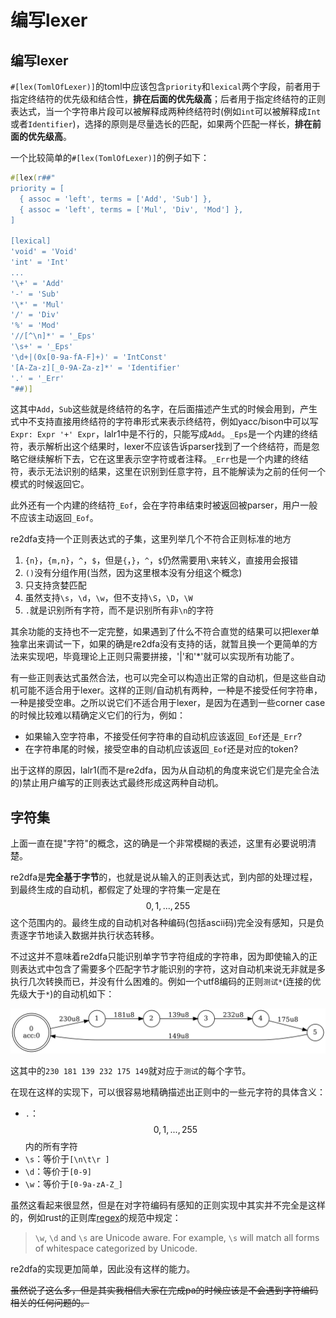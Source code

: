 # 编写lexer

## 编写lexer

`#[lex(TomlOfLexer)]`的toml中应该包含`priority`和`lexical`两个字段，前者用于指定终结符的优先级和结合性，**排在后面的优先级高**；后者用于指定终结符的正则表达式，当一个字符串片段可以被解释成两种终结符时(例如`int`可以被解释成`Int`或者`Identifier`)，选择的原则是尽量选长的匹配，如果两个匹配一样长，**排在前面的优先级高**。

一个比较简单的`#[lex(TomlOfLexer)]`的例子如下：

```rust
#[lex(r##"
priority = [
  { assoc = 'left', terms = ['Add', 'Sub'] },
  { assoc = 'left', terms = ['Mul', 'Div', 'Mod'] },
]

[lexical]
'void' = 'Void'
'int' = 'Int'
...
'\+' = 'Add'
'-' = 'Sub'
'\*' = 'Mul'
'/' = 'Div'
'%' = 'Mod'
'//[^\n]*' = '_Eps'
'\s+' = '_Eps'
'\d+|(0x[0-9a-fA-F]+)' = 'IntConst'
'[A-Za-z][_0-9A-Za-z]*' = 'Identifier'
'.' = '_Err'
"##)]
```

这其中`Add`，`Sub`这些就是终结符的名字，在后面描述产生式的时候会用到，产生式中不支持直接用终结符的字符串形式来表示终结符，例如yacc/bison中可以写`Expr: Expr '+' Expr`，lalr1中是不行的，只能写成`Add`。`_Eps`是一个内建的终结符，表示解析出这个结果时，lexer不应该告诉parser找到了一个终结符，而是忽略它继续解析下去，它在这里表示空字符或者注释。`_Err`也是一个内建的终结符，表示无法识别的结果，这里在识别到任意字符，且不能解读为之前的任何一个模式的时候返回它。

此外还有一个内建的终结符`_Eof`，会在字符串结束时被返回被parser，用户一般不应该主动返回`_Eof`。

re2dfa支持一个正则表达式的子集，这里列举几个不符合正则标准的地方

1. `{n}`，`{m,n}`，`^`，`$`，但是`{`，`}`，`^`，`$`仍然需要用`\`来转义，直接用会报错
2. `()`没有分组作用(当然，因为这里根本没有分组这个概念)
3. 只支持贪婪匹配
4. 虽然支持`\s`，`\d`，`\w`，但不支持`\S`，`\D`，`\W`
5. `.`就是识别所有字符，而不是识别所有非`\n`的字符

其余功能的支持也不一定完整，如果遇到了什么不符合直觉的结果可以把lexer单独拿出来调试一下，如果的确是re2dfa没有支持的话，就暂且换一个更简单的方法来实现吧，毕竟理论上正则只需要拼接，'|'和'*'就可以实现所有功能了。

有一些正则表达式虽然合法，也可以完全可以构造出正常的自动机，但是这些自动机可能不适合用于lexer。这样的正则/自动机有两种，一种是不接受任何字符串，一种是接受空串。之所以说它们不适合用于lexer，是因为在遇到一些corner case的时候比较难以精确定义它们的行为，例如：
- 如果输入空字符串，不接受任何字符串的自动机应该返回`_Eof`还是`_Err`?
- 在字符串尾的时候，接受空串的自动机应该返回`_Eof`还是对应的token?

出于这样的原因，lalr1(而不是re2dfa，因为从自动机的角度来说它们是完全合法的)禁止用户编写的正则表达式最终形成这两种自动机。

## 字符集

上面一直在提"字符"的概念，这的确是一个非常模糊的表述，这里有必要说明清楚。

re2dfa是**完全基于字节**的，也就是说从输入的正则表达式，到内部的处理过程，到最终生成的自动机，都假定了处理的字符集一定是在$${0, 1, ..., 255}$$这个范围内的。最终生成的自动机对各种编码(包括ascii码)完全没有感知，只是负责逐字节地读入数据并执行状态转移。

不过这并不意味着re2dfa只能识别单字节字符组成的字符串，因为即使输入的正则表达式中包含了需要多个匹配字节才能识别的字符，这对自动机来说无非就是多执行几次转换而已，并没有什么困难的。例如一个utf8编码的正则`测试*`(连接的优先级大于`*`)的自动机如下：

![测试](./pic/测试.png)

这其中的`230 181 139 232 175 149`就对应于`测试`的每个字节。

在现在这样的实现下，可以很容易地精确描述出正则中的一些元字符的具体含义：

- `.`：$${0, 1, ..., 255}$$内的所有字符
- `\s`：等价于`[\n\t\r ]`
- `\d`：等价于`[0-9]`
- `\w`：等价于`[0-9a-zA-Z_]`

虽然这看起来很显然，但是在对字符编码有感知的正则实现中其实并不完全是这样的，例如rust的正则库[regex](https://docs.rs/regex/1.1.9/regex/)的规范中规定：

> `\w`, `\d` and `\s` are Unicode aware. For example, `\s` will match all forms of whitespace categorized by Unicode.

re2dfa的实现更加简单，因此没有这样的能力。

~~虽然说了这么多，但是其实我相信大家在完成pa的时候应该是不会遇到字符编码相关的任何问题的。~~